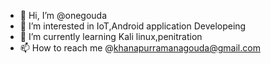 - 👋 Hi, I’m @onegouda
- 👀 I’m interested in IoT,Android application Developeing
- 🌱 I’m currently learning Kali linux,penitration
- 📫 How to reach me @khanapurramanagouda@gmail.com

<!---
onegouda/onegouda is a ✨ special ✨ repository because its `README.md` (this file) appears on your GitHub profile.
You can click the Preview link to take a look at your changes.
--->
